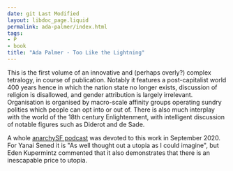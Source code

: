 ```yaml
---
date: git Last Modified
layout: libdoc_page.liquid
permalink: ada-palmer/index.html
tags:
- P
- book
title: "Ada Palmer - Too Like the Lightning"
---
```


This is the first volume of an innovative and (perhaps overly?) complex tetralogy, in course of publication. Notably it features a post-capitalist world 400 years hence in which the nation state no longer exists, discussion of religion is disallowed, and gender attribution is largely irrelevant. Organisation is organised by macro-scale affinity groups operating sundry polities which people can opt into or out of. There is also much interplay with the world of the 18th century Enlightenment, with intelligent discussion of notable figures such as Diderot and de Sade.

A whole <a href="https://player.fm/series/anarchysf-an-anarchist-science-fiction-podcast/too-like-the-lightning-and-enlightenment">anarchySF podcast</a> was devoted to this work in September 2020. For Yanai Sened it is "As well thought out a utopia as I could imagine", but Eden Kupermintz commented that it also demonstrates that there is an inescapable price to utopia.
